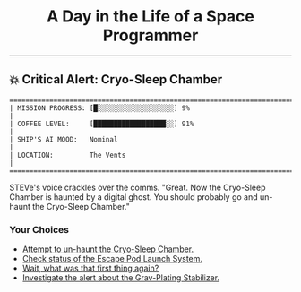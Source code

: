 <h1 align="center">A Day in the Life of a Space Programmer</h1>

---

<h2 id="node-97">💥 Critical Alert: Cryo-Sleep Chamber</h2>

```
========================================================================
| MISSION PROGRESS: [█░░░░░░░░░░░░░░░░░░░] 9%                                  |
| COFFEE LEVEL:     [██████████████████░░] 91%                                 |
| SHIP'S AI MOOD:   Nominal                                                    |
| LOCATION:         The Vents                                                  |
========================================================================
```

STEVe's voice crackles over the comms. "Great. Now the Cryo-Sleep Chamber is haunted by a digital ghost. You should probably go and un-haunt the Cryo-Sleep Chamber."



### Your Choices

*   [Attempt to un-haunt the Cryo-Sleep Chamber.](./README-0100.md)
*   [Check status of the Escape Pod Launch System.](../stage-03/README-0103.md)
*   [Wait, what was that first thing again?](./README-0096.md)
*   [Investigate the alert about the Grav-Plating Stabilizer.](./README-0099.md)
